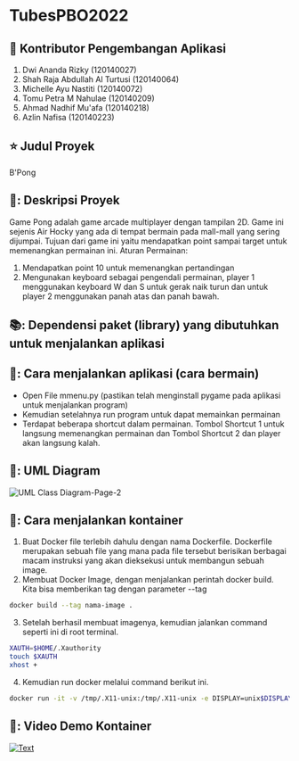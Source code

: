 # TubesPBO2022

## 🔖 Kontributor Pengembangan Aplikasi
1. Dwi Ananda Rizky (120140027)
2. Shah Raja Abdullah Al Turtusi (120140064)
3. Michelle Ayu Nastiti (120140072)
4. Tomu Petra M Nahulae (120140209)
5. Ahmad Nadhif Mu'afa (120140218)
6. Azlin Nafisa (120140223)

## ⭐ Judul Proyek
B'Pong

## 📖: Deskripsi Proyek
Game Pong adalah game arcade multiplayer dengan tampilan 2D. Game ini sejenis Air Hocky yang ada di tempat bermain pada mall-mall yang sering dijumpai. Tujuan dari game ini yaitu mendapatkan point sampai target untuk memenangkan permainan ini.
Aturan Permainan:
1. Mendapatkan point 10 untuk memenangkan pertandingan
2. Mengunakan keyboard sebagai pengendali permainan, player 1 menggunakan keyboard W dan S untuk gerak naik turun dan untuk player 2 menggunakan panah atas dan panah bawah.

## 📚: Dependensi paket (library) yang dibutuhkan untuk menjalankan aplikasi


## 📖: Cara menjalankan aplikasi (cara bermain)
- Open File mmenu.py (pastikan telah menginstall pygame pada aplikasi untuk menjalankan program)
- Kemudian setelahnya run program untuk dapat memainkan permainan
- Terdapat beberapa shortcut dalam permainan. Tombol Shortcut 1 untuk langsung memenangkan permainan dan Tombol Shortcut 2 dan player akan langsung kalah.

## 📖: UML Diagram
![UML Class Diagram-Page-2](https://user-images.githubusercontent.com/103347734/171573095-126bb6b5-5b65-45dd-8ed4-a9e4f0c483da.jpg)

## 📖: Cara menjalankan kontainer
1. Buat Docker file terlebih dahulu dengan nama Dockerfile. Dockerfile merupakan sebuah file yang mana pada file tersebut berisikan berbagai macam instruksi yang akan dieksekusi untuk membangun sebuah image.
2. Membuat Docker Image, dengan menjalankan perintah docker build. Kita bisa memberikan tag dengan parameter --tag 
```bash
docker build --tag nama-image .
  ```
3. Setelah berhasil membuat imagenya, kemudian jalankan command seperti ini di root terminal.
```bash
XAUTH=$HOME/.Xauthority
touch $XAUTH
xhost +
  ```
4. Kemudian run docker melalui command berikut ini.
```bash
docker run -it -v /tmp/.X11-unix:/tmp/.X11-unix -e DISPLAY=unix$DISPLAY --device /dev/snd nama-image
  ```
## 📖: Video Demo Kontainer  
[![Text](https://img.youtube.com/vi/u1NzZxhdQX8/0.jpg)](https://www.youtube.com/watch?v=u1NzZxhdQX8)
